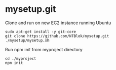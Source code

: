 # mysetup.git
 Clone and run on new EC2 instance running Ubuntu

    sudo apt-get install -y git-core
    git clone https://github.com/NTBlok/mysetup.git
    ./mysetup/mysetup.sh
 
Run npm init from myproject directory

    cd ./myproject
    npm init
